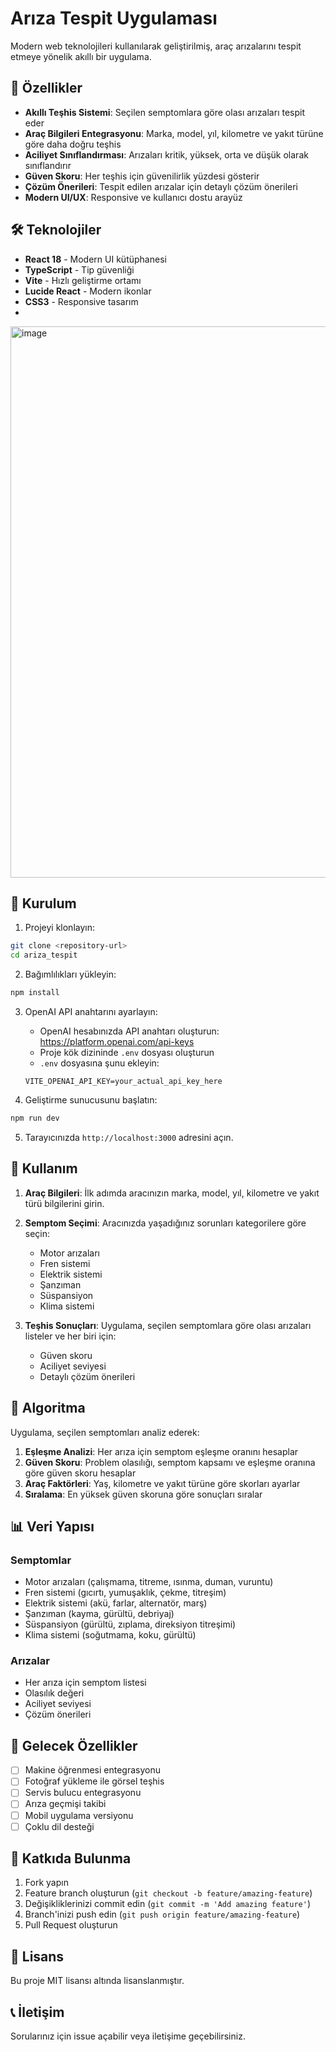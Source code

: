 # Arıza Tespit Uygulaması

Modern web teknolojileri kullanılarak geliştirilmiş, araç arızalarını tespit etmeye yönelik akıllı bir uygulama.

## 🚗 Özellikler

- **Akıllı Teşhis Sistemi**: Seçilen semptomlara göre olası arızaları tespit eder
- **Araç Bilgileri Entegrasyonu**: Marka, model, yıl, kilometre ve yakıt türüne göre daha doğru teşhis
- **Aciliyet Sınıflandırması**: Arızaları kritik, yüksek, orta ve düşük olarak sınıflandırır
- **Güven Skoru**: Her teşhis için güvenilirlik yüzdesi gösterir
- **Çözüm Önerileri**: Tespit edilen arızalar için detaylı çözüm önerileri
- **Modern UI/UX**: Responsive ve kullanıcı dostu arayüz

## 🛠️ Teknolojiler

- **React 18** - Modern UI kütüphanesi
- **TypeScript** - Tip güvenliği
- **Vite** - Hızlı geliştirme ortamı
- **Lucide React** - Modern ikonlar
- **CSS3** - Responsive tasarım
- 
<img width="1891" height="882" alt="image" src="https://github.com/user-attachments/assets/c1375e33-cb4d-468f-934b-602e648d84c9" />

## 🚀 Kurulum

1. Projeyi klonlayın:
```bash
git clone <repository-url>
cd ariza_tespit
```

2. Bağımlılıkları yükleyin:
```bash
npm install
```

3. OpenAI API anahtarını ayarlayın:
   - OpenAI hesabınızda API anahtarı oluşturun: https://platform.openai.com/api-keys
   - Proje kök dizininde `.env` dosyası oluşturun
   - `.env` dosyasına şunu ekleyin:
   ```
   VITE_OPENAI_API_KEY=your_actual_api_key_here
   ```

4. Geliştirme sunucusunu başlatın:
```bash
npm run dev
```

5. Tarayıcınızda `http://localhost:3000` adresini açın.

## 📱 Kullanım

1. **Araç Bilgileri**: İlk adımda aracınızın marka, model, yıl, kilometre ve yakıt türü bilgilerini girin.

2. **Semptom Seçimi**: Aracınızda yaşadığınız sorunları kategorilere göre seçin:
   - Motor arızaları
   - Fren sistemi
   - Elektrik sistemi
   - Şanzıman
   - Süspansiyon
   - Klima sistemi

3. **Teşhis Sonuçları**: Uygulama, seçilen semptomlara göre olası arızaları listeler ve her biri için:
   - Güven skoru
   - Aciliyet seviyesi
   - Detaylı çözüm önerileri

## 🧠 Algoritma

Uygulama, seçilen semptomları analiz ederek:

1. **Eşleşme Analizi**: Her arıza için semptom eşleşme oranını hesaplar
2. **Güven Skoru**: Problem olasılığı, semptom kapsamı ve eşleşme oranına göre güven skoru hesaplar
3. **Araç Faktörleri**: Yaş, kilometre ve yakıt türüne göre skorları ayarlar
4. **Sıralama**: En yüksek güven skoruna göre sonuçları sıralar

## 📊 Veri Yapısı

### Semptomlar
- Motor arızaları (çalışmama, titreme, ısınma, duman, vuruntu)
- Fren sistemi (gıcırtı, yumuşaklık, çekme, titreşim)
- Elektrik sistemi (akü, farlar, alternatör, marş)
- Şanzıman (kayma, gürültü, debriyaj)
- Süspansiyon (gürültü, zıplama, direksiyon titreşimi)
- Klima sistemi (soğutmama, koku, gürültü)

### Arızalar
- Her arıza için semptom listesi
- Olasılık değeri
- Aciliyet seviyesi
- Çözüm önerileri

## 🎯 Gelecek Özellikler

- [ ] Makine öğrenmesi entegrasyonu
- [ ] Fotoğraf yükleme ile görsel teşhis
- [ ] Servis bulucu entegrasyonu
- [ ] Arıza geçmişi takibi
- [ ] Mobil uygulama versiyonu
- [ ] Çoklu dil desteği

## 🤝 Katkıda Bulunma

1. Fork yapın
2. Feature branch oluşturun (`git checkout -b feature/amazing-feature`)
3. Değişikliklerinizi commit edin (`git commit -m 'Add amazing feature'`)
4. Branch'inizi push edin (`git push origin feature/amazing-feature`)
5. Pull Request oluşturun

## 📄 Lisans

Bu proje MIT lisansı altında lisanslanmıştır.

## 📞 İletişim

Sorularınız için issue açabilir veya iletişime geçebilirsiniz.

